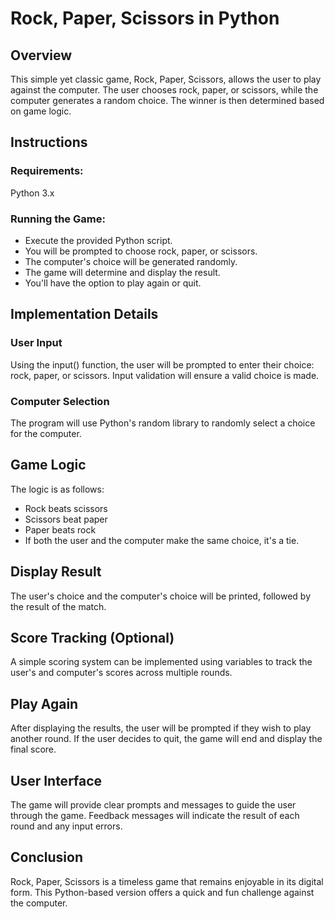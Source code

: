 # Rock, Paper, Scissors in Python
## Overview
This simple yet classic game, Rock, Paper, Scissors, allows the user to play against the computer. The user chooses rock, paper, or scissors, while the computer generates a random choice. The winner is then determined based on game logic.

## Instructions
### Requirements:
Python 3.x
### Running the Game:
- Execute the provided Python script.
- You will be prompted to choose rock, paper, or scissors.
- The computer's choice will be generated randomly.
- The game will determine and display the result.
- You'll have the option to play again or quit.
## Implementation Details
### User Input
Using the input() function, the user will be prompted to enter their choice: rock, paper, or scissors. Input validation will ensure a valid choice is made.

### Computer Selection
The program will use Python's random library to randomly select a choice for the computer.

## Game Logic
The logic is as follows:

- Rock beats scissors
- Scissors beat paper
- Paper beats rock
- If both the user and the computer make the same choice, it's a tie.

## Display Result
The user's choice and the computer's choice will be printed, followed by the result of the match.

## Score Tracking (Optional)
A simple scoring system can be implemented using variables to track the user's and computer's scores across multiple rounds.

## Play Again
After displaying the results, the user will be prompted if they wish to play another round. If the user decides to quit, the game will end and display the final score.

## User Interface
The game will provide clear prompts and messages to guide the user through the game. Feedback messages will indicate the result of each round and any input errors.

## Conclusion
Rock, Paper, Scissors is a timeless game that remains enjoyable in its digital form. This Python-based version offers a quick and fun challenge against the computer.





